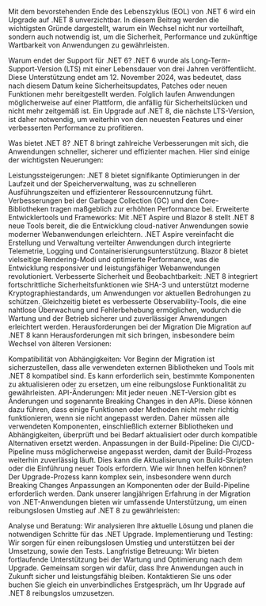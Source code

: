 Mit dem bevorstehenden Ende des Lebenszyklus (EOL) von .NET 6 wird ein Upgrade auf .NET 8 unverzichtbar. In diesem Beitrag werden die wichtigsten Gründe dargestellt, warum ein Wechsel nicht nur vorteilhaft, sondern auch notwendig ist, um die Sicherheit, Performance und zukünftige Wartbarkeit von Anwendungen zu gewährleisten.

Warum endet der Support für .NET 6?
.NET 6 wurde als Long-Term-Support-Version (LTS) mit einer Lebensdauer von drei Jahren veröffentlicht. Diese Unterstützung endet am 12. November 2024, was bedeutet, dass nach diesem Datum keine Sicherheitsupdates, Patches oder neuen Funktionen mehr bereitgestellt werden. Folglich laufen Anwendungen möglicherweise auf einer Plattform, die anfällig für Sicherheitslücken und nicht mehr zeitgemäß ist. Ein Upgrade auf .NET 8, die nächste LTS-Version, ist daher notwendig, um weiterhin von den neuesten Features und einer verbesserten Performance zu profitieren.

Was bietet .NET 8?
.NET 8 bringt zahlreiche Verbesserungen mit sich, die Anwendungen schneller, sicherer und effizienter machen. Hier sind einige der wichtigsten Neuerungen:

Leistungssteigerungen: .NET 8 bietet signifikante Optimierungen in der Laufzeit und der Speicherverwaltung, was zu schnelleren Ausführungszeiten und effizienterer Ressourcennutzung führt. Verbesserungen bei der Garbage Collection (GC) und den Core-Bibliotheken tragen maßgeblich zur erhöhten Performance bei.
Erweiterte Entwicklertools und Frameworks: Mit .NET Aspire und Blazor 8 stellt .NET 8 neue Tools bereit, die die Entwicklung cloud-nativer Anwendungen sowie moderner Webanwendungen erleichtern. .NET Aspire vereinfacht die Erstellung und Verwaltung verteilter Anwendungen durch integrierte Telemetrie, Logging und Containerisierungsunterstützung. Blazor 8 bietet vielseitige Rendering-Modi und optimierte Performance, was die Entwicklung responsiver und leistungsfähiger Webanwendungen revolutioniert.
Verbesserte Sicherheit und Beobachtbarkeit: .NET 8 integriert fortschrittliche Sicherheitsfunktionen wie SHA-3 und unterstützt moderne Kryptographiestandards, um Anwendungen vor aktuellen Bedrohungen zu schützen. Gleichzeitig bietet es verbesserte Observability-Tools, die eine nahtlose Überwachung und Fehlerbehebung ermöglichen, wodurch die Wartung und der Betrieb sicherer und zuverlässiger Anwendungen erleichtert werden.
Herausforderungen bei der Migration
Die Migration auf .NET 8 kann Herausforderungen mit sich bringen, insbesondere beim Wechsel von älteren Versionen:

Kompatibilität von Abhängigkeiten: Vor Beginn der Migration ist sicherzustellen, dass alle verwendeten externen Bibliotheken und Tools mit .NET 8 kompatibel sind. Es kann erforderlich sein, bestimmte Komponenten zu aktualisieren oder zu ersetzen, um eine reibungslose Funktionalität zu gewährleisten.
API-Änderungen: Mit jeder neuen .NET-Version gibt es Änderungen und sogenannte Breaking Changes in den APIs. Diese können dazu führen, dass einige Funktionen oder Methoden nicht mehr richtig funktionieren, wenn sie nicht angepasst werden. Daher müssen alle verwendeten Komponenten, einschließlich externer Bibliotheken und Abhängigkeiten, überprüft und bei Bedarf aktualisiert oder durch kompatible Alternativen ersetzt werden.
Anpassungen in der Build-Pipeline: Die CI/CD-Pipeline muss möglicherweise angepasst werden, damit der Build-Prozess weiterhin zuverlässig läuft. Dies kann die Aktualisierung von Build-Skripten oder die Einführung neuer Tools erfordern.
Wie wir Ihnen helfen können?
Der Upgrade-Prozess kann komplex sein, insbesondere wenn durch Breaking Changes Anpassungen an Komponenten oder der Build-Pipeline erforderlich werden. Dank unserer langjährigen Erfahrung in der Migration von .NET-Anwendungen bieten wir umfassende Unterstützung, um einen reibungslosen Umstieg auf .NET 8 zu gewährleisten:

Analyse und Beratung: Wir analysieren Ihre aktuelle Lösung und planen die notwendigen Schritte für das .NET Upgrade.
Implementierung und Testing: Wir sorgen für einen reibungslosen Umstieg und unterstützen bei der Umsetzung, sowie den Tests.
Langfristige Betreuung: Wir bieten fortlaufende Unterstützung bei der Wartung und Optimierung nach dem Upgrade.
Gemeinsam sorgen wir dafür, dass Ihre Anwendungen auch in Zukunft sicher und leistungsfähig bleiben. Kontaktieren Sie uns oder buchen Sie gleich ein unverbindliches Erstgespräch, um Ihr Upgrade auf .NET 8 reibungslos umzusetzen.
